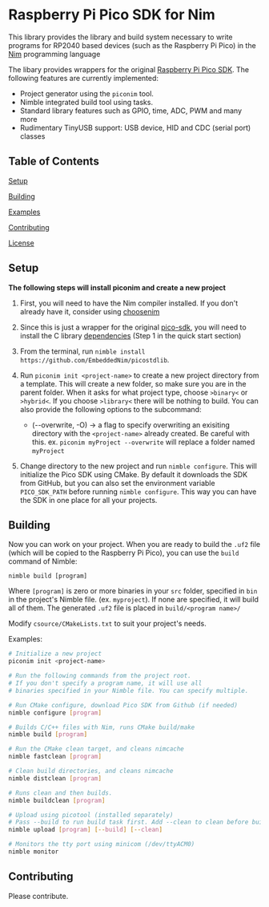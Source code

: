 # Raspberry Pi Pico SDK for Nim

This library provides the library and build system necessary to write
programs for RP2040 based devices (such as the Raspberry Pi Pico) in the
[Nim](https://nim-lang.org/) programming language

The libary provides wrappers for the original [Raspberry Pi Pico
SDK](https://github.com/raspberrypi/pico-sdk). The following features are
currently implemented:

* Project generator using the `piconim` tool.
* Nimble integrated build tool using tasks.
* Standard library features such as GPIO, time, ADC, PWM and many more
* Rudimentary TinyUSB support: USB device, HID and CDC (serial port) classes


## Table of Contents

[Setup](#setup)

[Building](#building)

[Examples](examples)

[Contributing](#contributing)

[License](LICENSE)


## Setup

**The following steps will install piconim and create a new project**

1. First, you will need to have the Nim compiler installed. If you don't already 
have it, consider using [choosenim](https://github.com/dom96/choosenim)

2. Since this is just a wrapper for the original 
[pico-sdk](https://github.com/raspberrypi/pico-sdk), you will need to install the C 
library [dependencies](https://github.com/raspberrypi/pico-sdk#quick-start-your-own-project) 
(Step 1 in the quick start section)

3. From the terminal, run `nimble install https://github.com/EmbeddedNim/picostdlib`.

4. Run `piconim init <project-name>` to create a new project directory from a 
template. This will create a new folder, so make sure you are in the parent folder.
When it asks for what project type, choose `>binary<` or `>hybrid<`. If you choose
`>library<` there will be nothing to build.
You can also provide the following options to the subcommand:
    - (--overwrite, -O) -> a flag to specify overwriting an exisiting directory 
    with the `<project-name>` already created. Be careful with this. 
    ex. `piconim myProject --overwrite` will replace a folder named `myProject`

5. Change directory to the new project and run `nimble configure`. This will initialize
the Pico SDK using CMake. By default it downloads the SDK from GitHub, but you can also set
the environment variable `PICO_SDK_PATH` before running `nimble configure`. This way you
can have the SDK in one place for all your projects.


## Building

Now you can work on your project. When you are ready to build the `.uf2` file 
(which will be copied to the Raspberry Pi Pico), you can use the `build` command of Nimble:

`nimble build [program]`

Where `[program]` is zero or more binaries in your `src` folder, specified in `bin`
in the project's Nimble file. (ex. `myproject`). If none are specified, it will build all of them.
The generated `.uf2` file is placed in `build/<program name>/`

Modify `csource/CMakeLists.txt` to suit your project's needs.

Examples:

```bash
# Initialize a new project
piconim init <project-name>

# Run the following commands from the project root.
# If you don't specify a program name, it will use all
# binaries specified in your Nimble file. You can specify multiple.

# Run CMake configure, download Pico SDK from Github (if needed)
nimble configure [program]

# Builds C/C++ files with Nim, runs CMake build/make
nimble build [program]

# Run the CMake clean target, and cleans nimcache
nimble fastclean [program]

# Clean build directories, and cleans nimcache
nimble distclean [program]

# Runs clean and then builds.
nimble buildclean [program]

# Upload using picotool (installed separately)
# Pass --build to run build task first. Add --clean to clean before building.
nimble upload [program] [--build] [--clean]

# Monitors the tty port using minicom (/dev/ttyACM0)
nimble monitor

```


## Contributing

Please contribute.
